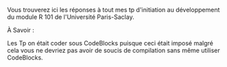 Vous trouverez ici les réponses à tout mes tp d'initiation au développement du module R 101 de l'Université Paris-Saclay.



À Savoir :



Les Tp on était coder sous CodeBlocks puisque ceci était imposé malgré cela vous ne devriez pas avoir de soucis de compilation sans même utiliser CodeBlocks.
